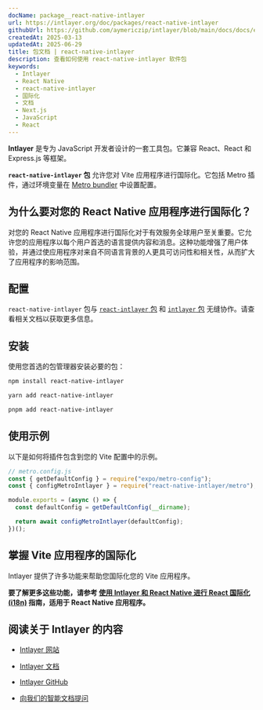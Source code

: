 ```yaml
---
docName: package__react-native-intlayer
url: https://intlayer.org/doc/packages/react-native-intlayer
githubUrl: https://github.com/aymericzip/intlayer/blob/main/docs/docs/en/packages/react-native-intlayer/index.md
createdAt: 2025-03-13
updatedAt: 2025-06-29
title: 包文档 | react-native-intlayer
description: 查看如何使用 react-native-intlayer 软件包
keywords:
  - Intlayer
  - React Native
  - react-native-intlayer
  - 国际化
  - 文档
  - Next.js
  - JavaScript
  - React
---
```


**Intlayer** 是专为 JavaScript 开发者设计的一套工具包。它兼容 React、React 和 Express.js 等框架。

**`react-native-intlayer` 包** 允许您对 Vite 应用程序进行国际化。它包括 Metro 插件，通过环境变量在 [Metro bundler](https://docs.expo.dev/guides/customizing-metro/) 中设置配置。

## 为什么要对您的 React Native 应用程序进行国际化？

对您的 React Native 应用程序进行国际化对于有效服务全球用户至关重要。它允许您的应用程序以每个用户首选的语言提供内容和消息。这种功能增强了用户体验，并通过使应用程序对来自不同语言背景的人更具可访问性和相关性，从而扩大了应用程序的影响范围。

## 配置

`react-native-intlayer` 包与 [`react-intlayer` 包](https://github.com/aymericzip/intlayer/blob/main/docs/docs/zh/packages/react-intlayer/index.md) 和 [`intlayer` 包](https://github.com/aymericzip/intlayer/blob/main/docs/docs/zh/packages/intlayer/index.md) 无缝协作。请查看相关文档以获取更多信息。

## 安装

使用您首选的包管理器安装必要的包：

```bash packageManager="npm"
npm install react-native-intlayer
```

```bash packageManager="yarn"
yarn add react-native-intlayer
```

```bash packageManager="pnpm"
pnpm add react-native-intlayer
```

## 使用示例

以下是如何将插件包含到您的 Vite 配置中的示例。

```js
// metro.config.js
const { getDefaultConfig } = require("expo/metro-config");
const { configMetroIntlayer } = require("react-native-intlayer/metro");

module.exports = (async () => {
  const defaultConfig = getDefaultConfig(__dirname);

  return await configMetroIntlayer(defaultConfig);
})();
```

## 掌握 Vite 应用程序的国际化

Intlayer 提供了许多功能来帮助您国际化您的 Vite 应用程序。

**要了解更多这些功能，请参考 [使用 Intlayer 和 React Native 进行 React 国际化 (i18n)](https://github.com/aymericzip/intlayer/blob/main/docs/docs/zh/intlayer_with_react_native+expo.md) 指南，适用于 React Native 应用程序。**

## 阅读关于 Intlayer 的内容

- [Intlayer 网站](https://intlayer.org)
- [Intlayer 文档](https://intlayer.org/doc)
- [Intlayer GitHub](https://github.com/aymericzip/intlayer)

- [向我们的智能文档提问](https://intlayer.org/docchat)
